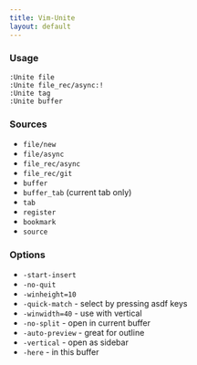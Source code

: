 ```yaml
---
title: Vim-Unite
layout: default
---
```


### Usage

    :Unite file
    :Unite file_rec/async:!
    :Unite tag
    :Unite buffer

### Sources

- `file/new`
- `file/async`
- `file_rec/async`
- `file_rec/git`
- `buffer`
- `buffer_tab` (current tab only)
- `tab`
- `register`
- `bookmark`
- `source`

### Options

- `-start-insert`
- `-no-quit`
- `-winheight=10`
- `-quick-match`   - select by pressing asdf keys
- `-winwidth=40`   - use with vertical
- `-no-split`      - open in current buffer
- `-auto-preview`  - great for outline
- `-vertical`      - open as sidebar
- `-here`          - in this buffer
